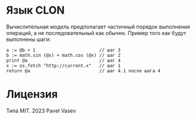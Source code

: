 # Язык CLON
Вычислительная модель предполагает частичный порядок выполнения операций, а не последовательный как обычно.
Пример того как будут выполнены шаги:
```
a := @b + 1                        // шаг 3
b := math.sin (@x) + math.cos (@x) // шаг 2
print @a                           // шаг 4
x := os.fetch "http://current.x"   // шаг 1
return @a                          // шаг 4.1 после шага 4
```


# Лицензия
Типа MIT.
2023 Pavel Vasev